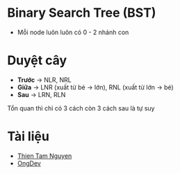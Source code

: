 # Binary Search Tree (BST)
- Mỗi node luôn luôn có 0 - 2 nhánh con

# Duyệt cây 
- **Trước** -> NLR, NRL
- **Giữa** -> LNR (xuất từ bé -> lớn), RNL (xuất từ lớn -> bé)
- **Sau** -> LRN, RLN

Tổn quan thì chỉ có 3 cách còn 3 cách sau là tự suy
# Tài liệu
- [Thien Tam Nguyen](https://www.youtube.com/watch?v=-8VydhIrz3I&list=PLimFJKGsbn1n6UkQnTjXhziglRzmJ2mlR&index=1)
- [OngDev](https://www.youtube.com/watch?v=yjjFggRKHLw&list=PLoaAbmGPgTSNMAzkKBHkh2mLuBk54II5L&index=26&t=374s)
